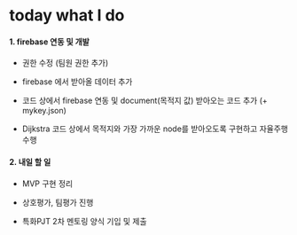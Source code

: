 # today what I do

#### 1. firebase 연동 및 개발

- 권한 수정 (팀원 권한 추가)

- firebase 에서 받아올 데이터 추가

- 코드 상에서 firebase 연동 및 document(목적지 값) 받아오는 코드 추가 (+ mykey.json)

- Dijkstra 코드 상에서 목적지와 가장 가까운 node를 받아오도록 구현하고 자율주행 수행

#### 2. 내일 할 일

- MVP 구현 정리

- 상호평가, 팀평가 진행

- 특화PJT 2차 멘토링 양식 기입 및 제출
